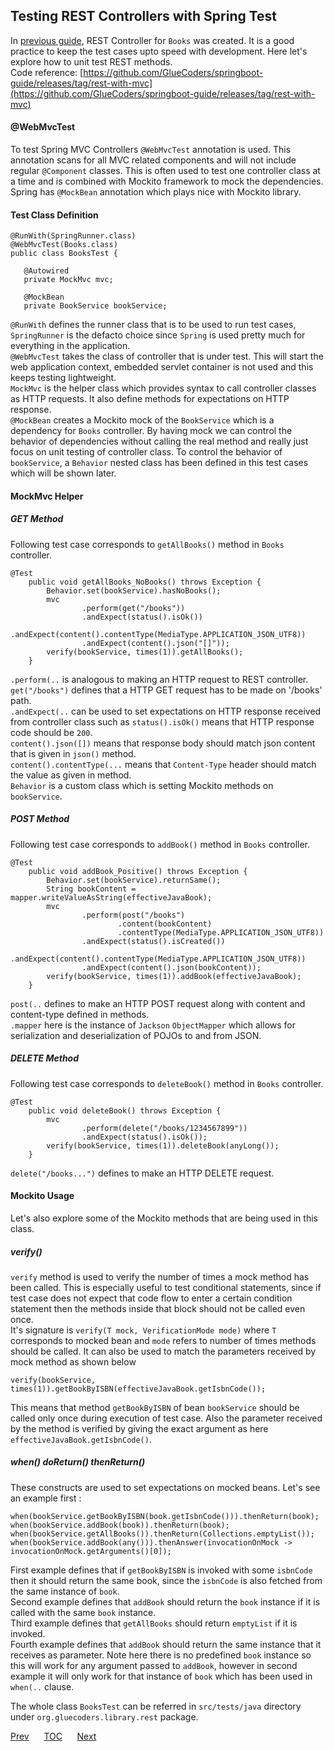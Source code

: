 ## Testing REST Controllers with Spring Test

In [previous guide](/rest-with-mvc.md), REST Controller for `Books` was created. It is a good practice to keep the test cases upto speed with development. Here let's explore how to unit test REST methods.  
Code reference: [https://github.com/GlueCoders/springboot-guide/releases/tag/rest-with-mvc](https://github.com/GlueCoders/springboot-guide/releases/tag/rest-with-mvc)

#### @WebMvcTest  
To test Spring MVC Controllers `@WebMvcTest` annotation is used. This annotation scans for all MVC related components and will not include regular `@Component` classes. This is often used to test one controller class  at a time and is combined with Mockito framework to mock the dependencies. Spring has `@MockBean` annotation which plays nice with Mockito library.

#### Test Class Definition
```
@RunWith(SpringRunner.class)
@WebMvcTest(Books.class)
public class BooksTest {

   @Autowired
   private MockMvc mvc;
   
   @MockBean
   private BookService bookService;
```  
`@RunWith` defines the runner class that is to be used to run test cases, `SpringRunner` is the defacto choice since `Spring` is used pretty much for everything in the application.  
`@WebMvcTest` takes the class of controller that is under test. This will start the web application context, embedded servlet container is not used and this keeps testing lightweight.  
`MockMvc` is the helper class which provides syntax to call controller classes as HTTP requests. It also define methods for expectations on HTTP response.  
`@MockBean` creates a Mockito mock of the `BookService` which is a dependency for `Books` controller. By having mock we can control the behavior of dependencies without calling the real method and really just focus on unit testing of controller class. To control the behavior of `bookService`, a `Behavior` nested class has been defined in this test cases which will be shown later.

#### MockMvc Helper 

##### GET Method

Following test case corresponds to `getAllBooks()` method in `Books` controller.
```
@Test
    public void getAllBooks_NoBooks() throws Exception {
        Behavior.set(bookService).hasNoBooks();
        mvc
                .perform(get("/books"))
                .andExpect(status().isOk())
                .andExpect(content().contentType(MediaType.APPLICATION_JSON_UTF8))
                .andExpect(content().json("[]"));
        verify(bookService, times(1)).getAllBooks();
    }
```  
`.perform(..` is analogous to making an HTTP request to REST controller.   
`get("/books")` defines that a HTTP GET request has to be made on '/books' path.  
`.andExpect(..` can be used to set expectations on HTTP response received from controller class such as `status().isOk()` means that HTTP response code should be `200`.  
`content().json([])` means that response body should match json content that is given in `json()` method.  
`content().contentType(...` means that `Content-Type` header should match the value as given in method.  
`Behavior` is a custom class which is setting Mockito methods on `bookService`.  

##### POST Method

Following test case corresponds to `addBook()` method in `Books` controller.
```
@Test
    public void addBook_Positive() throws Exception {
        Behavior.set(bookService).returnSame();
        String bookContent = mapper.writeValueAsString(effectiveJavaBook);
        mvc
                .perform(post("/books")
                        .content(bookContent)
                        .contentType(MediaType.APPLICATION_JSON_UTF8))
                .andExpect(status().isCreated())
                .andExpect(content().contentType(MediaType.APPLICATION_JSON_UTF8))
                .andExpect(content().json(bookContent));
        verify(bookService, times(1)).addBook(effectiveJavaBook);
    }
```  
`post(..` defines to make an HTTP POST request along with content and content-type defined in methods.  
`.mapper` here is the instance of `Jackson` `ObjectMapper` which allows for serialization and deserialization of POJOs to and from JSON.  

##### DELETE Method

Following test case corresponds to `deleteBook()` method in `Books` controller.
```
@Test
    public void deleteBook() throws Exception {
        mvc
                .perform(delete("/books/1234567899"))
                .andExpect(status().isOk());
        verify(bookService, times(1)).deleteBook(anyLong());
    }
```  
`delete("/books...")` defines to make an HTTP DELETE request.  

#### Mockito Usage  

Let's also explore some of the Mockito methods that are being used in this class.

##### verify()  
`verify` method is used to verify the number of times a mock method has been called. This is especially useful to test conditional statements, since if test case does not expect that  code flow to enter a certain condition statement then the methods inside that block should not be called even once.  
It's signature is `verify(T mock, VerificationMode mode)` where `T` corresponds to mocked bean and `mode` refers to number of times methods should be called. It can also be used to match the parameters received by mock method as shown below  
```
verify(bookService, times(1)).getBookByISBN(effectiveJavaBook.getIsbnCode());
```  
This means that method `getBookByISBN` of bean `bookService` should be called only once during execution of test case. Also the parameter received by the method is verified by giving the exact argument as here `effectiveJavaBook.getIsbnCode()`.  

##### when() doReturn() thenReturn()
These constructs are used to set expectations on mocked beans. Let's see an example first :   
```
when(bookService.getBookByISBN(book.getIsbnCode())).thenReturn(book);
when(bookService.addBook(book)).thenReturn(book);
when(bookService.getAllBooks()).thenReturn(Collections.emptyList());
when(bookService.addBook(any())).thenAnswer(invocationOnMock -> invocationOnMock.getArguments()[0]);
```  
First example defines that if `getBookByISBN` is invoked with some `isbnCode` then it should return the same book, since the `isbnCode` is also fetched from the same instance of `book`.  
Second example defines that `addBook` should return the `book` instance if it is called with the same `book` instance.  
Third example defines that `getAllBooks` should return `emptyList` if it is invoked.  
Fourth example defines that `addBook` should return the same instance that it receives as parameter. Note here there is no predefined `book` instance so this will work for any argument passed to `addBook`, however in second example it will only work for that instance of `book` which has been used in `when(..` clause.  

The whole class `BooksTest` can be referred in `src/tests/java` directory under `org.gluecoders.library.rest` package.  

[Prev](/rest-with-mvc.md)&nbsp;&nbsp;&nbsp;&nbsp;&nbsp;&nbsp;[TOC](/TOC.md)&nbsp;&nbsp;&nbsp;&nbsp;&nbsp;&nbsp;[Next](#)


